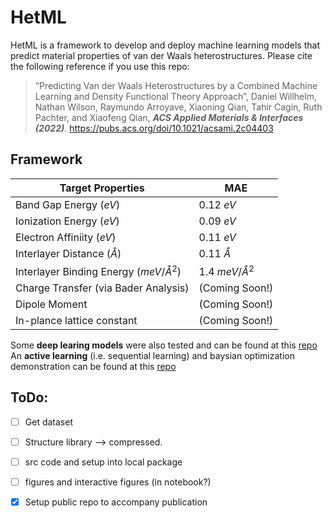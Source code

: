 # HetML  

HetML is a framework to develop and deploy machine learning models that predict material properties of van der Waals heterostructures.  Please cite the following reference if you use this repo:  

>“Predicting Van der Waals Heterostructures by a Combined Machine Learning and Density Functional Theory Approach”, Daniel Willhelm, Nathan Wilson, Raymundo Arroyave, Xiaoning Qian, Tahir Cagin, Ruth Pachter, and Xiaofeng Qian, ***ACS Applied Materials & Interfaces (2022)***.  https://pubs.acs.org/doi/10.1021/acsami.2c04403

<!-- ![alt text](https://github.com/dwillhelm/HetML/blob/master/docs/figs/figure_1_new_DW_XQ_v3_highres.jpg?raw=true) -->

## Framework  
|Target Properties |  MAE    |
| ---  | ---- | 
|Band Gap Energy ($eV$) | 0.12 $eV$  |
|Ionization Energy ($eV$) | 0.09 $eV$  |
|Electron Affiniity ($eV$) | 0.11 $eV$  | 
|Interlayer Distance ($\mathring A$)|  0.11 $\mathring A$|   
|Interlayer Binding Energy ($meV/\mathring A^2$) | 1.4 $meV/\mathring A^2$ | 
| Charge Transfer (via Bader Analysis) |(Coming Soon!)   | 
| Dipole Moment | (Coming Soon!) | 
| In-plance lattice constant  |(Coming Soon!)  |


Some **deep learing models** were also tested and can be found at this [repo](https://github.com/dwillhelm/DeepHetML)  
An **active learning** (i.e. sequential learning) and baysian optimization demonstration can be found at this [repo](https://github.com/dwillhelm/ActiveHetML)


<!-- ![alt text](https://github.com/dwillhelm/HetML/blob/master/docs/figs/figure_6.svg?raw=true) -->


<!-- https://pubs.acs.org/doi/10.1021/acsami.2c04403 -->


## ToDo: 
- [ ] Get dataset 
- [ ] Structure library --> compressed.  
- [ ] src code and setup into local package 
- [ ] figures and interactive figures (in notebook?)

- [x] Setup public repo to accompany publication 
